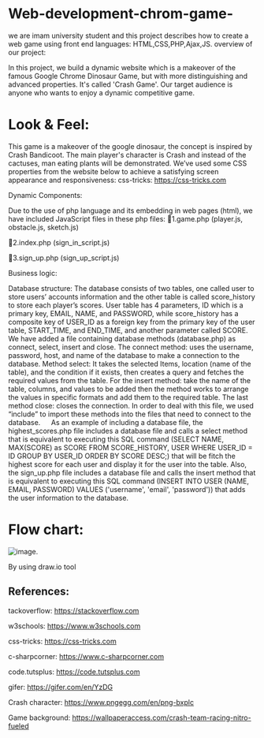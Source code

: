 # Web-development-chrom-game-
we are imam university student and this project describes how to create a web game using front end languages: HTML,CSS,PHP,Ajax,JS.
overview of our project:

In this project, we build a dynamic website which is a makeover of the famous Google Chrome Dinosaur Game, but with more distinguishing and advanced properties. It's called 'Crash Game'. Our target audience is anyone who wants to enjoy a dynamic competitive game.

# Look & Feel:

This game is a makeover of the google dinosaur, the concept is inspired by Crash Bandicoot. The main player's character is Crash and instead of the cactuses, man eating plants will be demonstrated. We’ve used some CSS properties from the website below to achieve a satisfying screen appearance and responsiveness: css-tricks: https://css-tricks.com

Dynamic Components:

Due to the use of php language and its embedding in web pages (html), we have included JavaScript files in these php files:
1.game.php (player.js, obstacle.js, sketch.js)

2.index.php (sign_in_script.js)

3.sign_up.php (sign_up_script.js)

Business logic:

Database structure: The database consists of two tables, one called user to store users’ accounts information and the other table is called score_history to store each player’s scores. User table has 4 parameters, ID which is a primary key, EMAIL, NAME, and PASSWORD, while score_history has a composite key of USER_ID as a foreign key from the primary key of the user table, START_TIME, and END_TIME, and another parameter called SCORE. We have added a file containing database methods (database.php) as connect, select, insert and close. The connect method: uses the username, password, host, and name of the database to make a connection to the database. Method select: It takes the selected Items, location (name of the table), and the condition if it exists, then creates a query and fetches the required values from the table. For the insert method: take the name of the table, columns, and values to be added then the method works to arrange the values in specific formats and add them to the required table. The last method close: closes the connection. In order to deal with this file, we used “include” to import these methods into the files that need to connect to the database.   As an example of including a database file, the highest_scores.php file includes a database file and calls a select method that is equivalent to executing this SQL command (SELECT NAME, MAX(SCORE) as SCORE FROM SCORE_HISTORY, USER WHERE USER_ID = ID GROUP BY USER_ID ORDER BY SCORE DESC;) that will be fitch the highest score for each user and display it for the user into the table. Also, the sign_up.php file includes a database file and calls the insert method that is equivalent to executing this SQL command (INSERT INTO USER (NAME, EMAIL, PASSWORD) VALUES ('username', 'email', 'password')) that adds the user information to the database.
# Flow chart:
![image](https://user-images.githubusercontent.com/93717241/167278709-1cd58bf9-cd3c-4ce8-a1be-b72ceea75c53.png).

By using draw.io tool

## References:
tackoverflow:
https://stackoverflow.com

w3schools:
https://www.w3schools.com

css-tricks:
https://css-tricks.com

c-sharpcorner:
https://www.c-sharpcorner.com

code.tutsplus:
https://code.tutsplus.com

gifer:
https://gifer.com/en/YzDG

Crash character:
https://www.pngegg.com/en/png-bxplc

Game background:
https://wallpaperaccess.com/crash-team-racing-nitro-fueled

